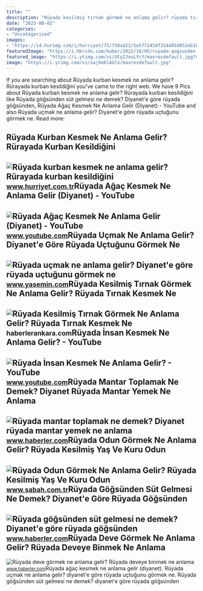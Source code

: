```yaml
---
title: ""
description: "Rüyada kesilmiş tırnak görmek ne anlama gelir? rüyada tırnak kesmek ne"
date: "2023-08-02"
categories:
- "Uncategorized"
images:
- "https://i4.hurimg.com/i/hurriyet/75/750x422/5e5772450f254405d052eb1b.jpg"
featuredImage: "https://i.hbrcdn.com/haber/2022/10/05/ruyada-gogsunden-sut-gelmesi-ne-anlama-gelir-15335330_6420_amp.jpg"
featured_image: "https://i.ytimg.com/vi/Uty2JouLYcY/maxresdefault.jpg?sqp=-oaymwEmCIAKENAF8quKqQMa8AEB-AHUBoACrAOKAgwIABABGE8gZShNMA8=&amp;rs=AOn4CLBtL88ykM6_uC4ZRmkfUtieEbQ_hg"
image: "https://i.ytimg.com/vi/xajOeKlAUlo/maxresdefault.jpg"
---
```


If you are searching about Rüyada kurban kesmek ne anlama gelir? Rürayada kurban kesildiğini you've came to the right web. We have 9 Pics about Rüyada kurban kesmek ne anlama gelir? Rürayada kurban kesildiğini like Rüyada göğsünden süt gelmesi ne demek? Diyanet'e göre rüyada göğsünden, Rüyada Ağaç Kesmek Ne Anlama Gelir (Diyanet) - YouTube and also Rüyada uçmak ne anlama gelir? Diyanet'e göre rüyada uçtuğunu görmek ne. Read more:

Rüyada Kurban Kesmek Ne Anlama Gelir? Rürayada Kurban Kesildiğini
-----------------------------------------------------------------

 ![Rüyada kurban kesmek ne anlama gelir? Rürayada kurban kesildiğini](https://i4.hurimg.com/i/hurriyet/75/750x422/5e5772450f254405d052eb1b.jpg) <small>www.hurriyet.com.tr</small>Rüyada Ağaç Kesmek Ne Anlama Gelir (Diyanet) - YouTube
------------------------------------------------------

 ![Rüyada Ağaç Kesmek Ne Anlama Gelir (Diyanet) - YouTube](https://i.ytimg.com/vi/Uty2JouLYcY/maxresdefault.jpg?sqp=-oaymwEmCIAKENAF8quKqQMa8AEB-AHUBoACrAOKAgwIABABGE8gZShNMA8=&rs=AOn4CLBtL88ykM6_uC4ZRmkfUtieEbQ_hg) <small>www.youtube.com</small>Rüyada Uçmak Ne Anlama Gelir? Diyanet'e Göre Rüyada Uçtuğunu Görmek Ne
----------------------------------------------------------------------

 ![Rüyada uçmak ne anlama gelir? Diyanet'e göre rüyada uçtuğunu görmek ne](https://i12.haber7.net/haber/haber7/photos/2021/16/ruyada_ucmak_ne_anlama_gelir_diyanete_gore_ruyada_uctugunu_gormek_ne_demek_ruyada_havalanmak_1619221522_3423.jpg) <small>www.yasemin.com</small>Rüyada Kesilmiş Tırnak Görmek Ne Anlama Gelir? Rüyada Tırnak Kesmek Ne
----------------------------------------------------------------------

 ![Rüyada Kesilmiş Tırnak Görmek Ne Anlama Gelir? Rüyada Tırnak Kesmek Ne](https://static.daktilo.com/sites/415/uploads/2021/09/06/large/tirnak-kesmek-gormek-2350-1630911968.jpg) <small>haberlerankara.com</small>Rüyada İnsan Kesmek Ne Anlama Gelir? - YouTube
----------------------------------------------

 ![Rüyada İnsan Kesmek Ne Anlama Gelir? - YouTube](https://i.ytimg.com/vi/xajOeKlAUlo/maxresdefault.jpg) <small>www.youtube.com</small>Rüyada Mantar Toplamak Ne Demek? Diyanet Rüyada Mantar Yemek Ne Anlama
----------------------------------------------------------------------

 ![Rüyada mantar toplamak ne demek? Diyanet rüyada mantar yemek ne anlama](https://i.hbrcdn.com/haber/2021/03/30/ruyada-mantar-toplamak-ne-demek-diyanet-ruyada-14030005_2795_amp.jpg) <small>www.haberler.com</small>Rüyada Odun Görmek Ne Anlama Gelir? Rüyada Kesilmiş Yaş Ve Kuru Odun
--------------------------------------------------------------------

 ![Rüyada Odun Görmek Ne Anlama Gelir? Rüyada Kesilmiş Yaş Ve Kuru Odun](https://iasbh.tmgrup.com.tr/03346d/752/395/0/101/724/481?u=https://isbh.tmgrup.com.tr/sbh/2022/04/29/ruyada-odun-gormek-ne-anlama-gelir-ruyada-kesilmis-yas-ve-kuru-odun-yigini-gormek-toplamak-kesmek-tasimak-anla-1651221942018.jpg) <small>www.sabah.com.tr</small>Rüyada Göğsünden Süt Gelmesi Ne Demek? Diyanet'e Göre Rüyada Göğsünden
----------------------------------------------------------------------

 ![Rüyada göğsünden süt gelmesi ne demek? Diyanet'e göre rüyada göğsünden](https://i.hbrcdn.com/haber/2022/10/05/ruyada-gogsunden-sut-gelmesi-ne-anlama-gelir-15335330_6420_amp.jpg) <small>www.haberler.com</small>Rüyada Deve Görmek Ne Anlama Gelir? Rüyada Deveye Binmek Ne Anlama
------------------------------------------------------------------

 ![Rüyada deve görmek ne anlama gelir? Rüyada deveye binmek ne anlama](https://foto.haberler.com/haber/2020/09/16/ruyada-deve-gormek-ne-anlama-gelir-ruyada-deveye-13603800_5290_amp.jpg) <small>www.haberler.com</small>Rüyada ağaç kesmek ne anlama gelir (diyanet). Rüyada uçmak ne anlama gelir? diyanet'e göre rüyada uçtuğunu görmek ne. Rüyada göğsünden süt gelmesi ne demek? diyanet'e göre rüyada göğsünden
